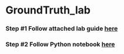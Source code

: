# GroundTruth_lab

### Step #1 Follow attached lab guide [here](labguide.pdf)

### Step #2 Follow Python notebook [here](catdog.ipynb)

